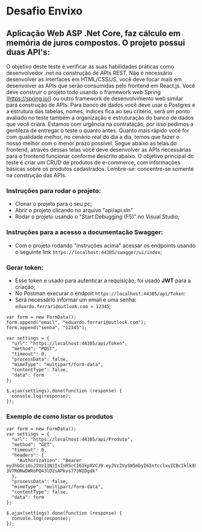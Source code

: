 # Desafio Envixo 
## Aplicação Web ASP .Net Core, faz cálculo em memória de juros compostos. O projeto possui duas API's:
O objetivo deste teste é verificar as suas habilidades práticas como desenvolvedor .net na construção de APIs REST.
Não é necessário desenvolver as interfaces em HTML/CSS/JS, você deve focar mais em desenvolver as APIs que serão consumidas pelo frontend em React.js.
Você deve construir o projeto todo usando o framework web Spring (https://spring.io/) ou outro framework de desenvolvimento web similar para construção de APIs.
Para banco de dados você deve usar o Postgres e a estrutura das tabelas, nomes, índices fica ao seu critério, será um ponto avaliado no teste também a organização e estruturação do banco de dados que você criará.
Estamos com urgência na contratação, por isso pedimos a gentileza de entregar o teste o quanto antes. Quanto mais rápido você for com qualidade melhor, no cenário real do dia a dia, temos que fazer o nosso melhor com o menor prazo possível.
Segue abaixo as telas do frontend, através dessas telas você deve desenvolver as APIs necessárias para o frontend funcionar conforme descrito abaixo.
O objetivo principal do teste é criar um CRUD de produtos de e-commerce, com informações básicas sobre os produtos cadastrados. Lembre-se: concentre-se somente na construção das APIs.

### Instruções para rodar o projeto:
- Clonar o projeto para o seu pc;
- Abrir o projeto clicando no arquivo "api/api.sln"
- Rodar o projeto usando o "Start Debugging (F5)" no Visual Studio;

### Instruções para a acesso a documentação Swagger:
- Com o projeto rodando "instruções acima" acessar os endpoints usando o seguinte link `https://localhost:44385/swagger/ui/index`;

### Gerar token:
- Esse token e usado para autenticar a requisição, foi usado **JWT** para a criação;
- No Postman execurar o endpoit `https://localhost:44385/api/Token`:
- Será necessário informar um email e uma senha: `eduardo.ferrari@outlook.com > 12345`;
~~~Script
var form = new FormData();
form.append("email", "eduardo.ferrari@outlook.com");
form.append("senha", "12345");

var settings = {
  "url": "https://localhost:44385/api/Token",
  "method": "POST",
  "timeout": 0,
  "processData": false,
  "mimeType": "multipart/form-data",
  "contentType": false,
  "data": form
};

$.ajax(settings).done(function (response) {
  console.log(response);
});
~~~

### Exemplo de como listar os produtos
~~~Script
var form = new FormData();
var settings = {
  "url": "https://localhost:44385/api/Produto",
  "method": "GET",
  "timeout": 0,
  "headers": {
    "Authorization": "Bearer eyJhbGciOiJIUzI1NiIsInR5cCI6IkpXVCJ9.eyJVc2VySW5mbyI6IntcclxuICBcIklkXCI6IDEsXHJcbiAgXCJFbWFpbFwiOiBcImVkdWFyZG8uZmVycmFyaUBvdXRsb29rLmNvbVwiLFxyXG4gIFwiU2VuaGFcIjogXCI4MjdDQ0IwRUVBOEE3MDZDNEMzNEExNjg5MUY4NEU3QlwiLFxyXG4gIFwiTW9kdWxvc1wiOiBbXHJcbiAgICBcIlByb2R1dG9cIixcclxuICAgIFwiQ2F0ZWdvcmlhXCJcclxuICBdLFxyXG4gIFwiVmFsaWRhZGVcIjogXCIyMDIyLTEwLTA4VDAwOjAwOjAwXCJcclxufSIsIm5iZiI6MTY2NTE1OTk0NiwiZXhwIjoxNjY1MjQ2MzQ2LCJpYXQiOjE2NjUxNTk5NDYsImlzcyI6Imh0dHBzOi8vbG9jYWxob3N0OjQ0Mzg1IiwiYXVkIjoiaHR0cHM6Ly9sb2NhbGhvc3Q6NDQzODUifQ.iJLm9v2yE-3V7RONwDWRoPQ43lD2sAPkvs77JNIDgdk"
  },
  "processData": false,
  "mimeType": "multipart/form-data",
  "contentType": false,
  "data": form
};

$.ajax(settings).done(function (response) {
  console.log(response);
});
~~~
   
